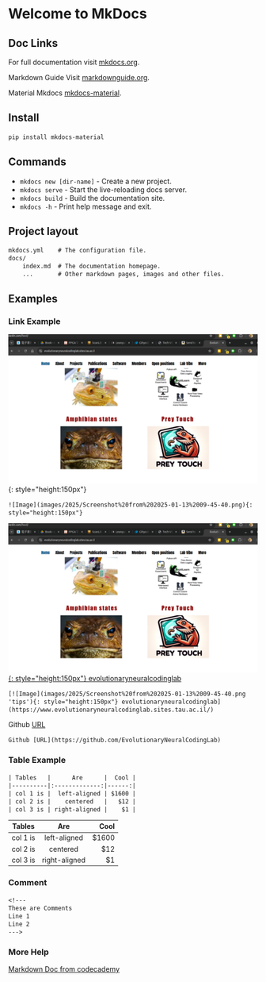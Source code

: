 # Welcome to MkDocs

## Doc Links

For full documentation visit [mkdocs.org](https://www.mkdocs.org).

Markdown Guide Visit [markdownguide.org](https://www.markdownguide.org/basic-syntax/).

Material Mkdocs [mkdocs-material](https://squidfunk.github.io/mkdocs-material/getting-started/).

## Install

``` sh
pip install mkdocs-material
```

## Commands

* `mkdocs new [dir-name]` - Create a new project.
* `mkdocs serve` - Start the live-reloading docs server.
* `mkdocs build` - Build the documentation site.
* `mkdocs -h` - Print help message and exit.

## Project layout

    mkdocs.yml    # The configuration file.
    docs/
        index.md  # The documentation homepage.
        ...       # Other markdown pages, images and other files.

## Examples

### Link Example

![Image](images/2025/Screenshot%20from%202025-01-13%2009-45-40.png){: style="height:150px"}

    ![Image](images/2025/Screenshot%20from%202025-01-13%2009-45-40.png){: style="height:150px"}

[![Image](images/2025/Screenshot%20from%202025-01-13%2009-45-40.png 'tips'){: style="height:150px"} evolutionaryneuralcodinglab](https://www.evolutionaryneuralcodinglab.sites.tau.ac.il/)

    [![Image](images/2025/Screenshot%20from%202025-01-13%2009-45-40.png 'tips'){: style="height:150px"} evolutionaryneuralcodinglab](https://www.evolutionaryneuralcodinglab.sites.tau.ac.il/)

Github [URL](https://github.com/EvolutionaryNeuralCodingLab)

    Github [URL](https://github.com/EvolutionaryNeuralCodingLab)


### Table Example

    | Tables   |      Are      |  Cool |
    |----------|:-------------:|------:|
    | col 1 is |  left-aligned | $1600 |
    | col 2 is |    centered   |   $12 |
    | col 3 is | right-aligned |    $1 |

| Tables   |      Are      |  Cool |
|----------|:-------------:|------:|
| col 1 is |  left-aligned | $1600 |
| col 2 is |    centered   |   $12 |
| col 3 is | right-aligned |    $1 |

### Comment

    <!---
    These are Comments
    Line 1
    Line 2 
    --->

### More Help

[Markdown Doc from codecademy](https://www.codecademy.com/resources/docs/markdown)
